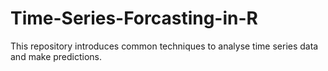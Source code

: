 # Time-Series-Forcasting-in-R
This repository introduces common techniques to analyse time series data and make predictions.
